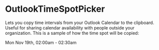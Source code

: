 # OutlookTimeSpotPicker
Lets you copy time intervals from your Outlook Calendar to the clipboard. Useful for sharing calendar availability with people outside your organization.
This is a sample of how the time spot will be copied:

Mon Nov 19th, 02:00am - 02:30am
